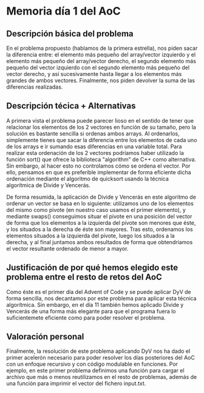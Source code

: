 # Memoria día 1 del AoC
## Descripción básica del problema
En el problema propuesto (hablamos de la primera estrella), nos piden sacar la diferencia entre: el elemento más pequeño del array/vector izquierdo y el elemento más pequeño
del array/vector derecho, el segundo elemento más pequeño del vector izquierdo con el segundo elemento más pequeño del vector derecho, y así sucesivamente hasta
llegar a los elementos más grandes de ambos vectores. Finalmente, nos piden devolver la suma de las diferencias realizadas.

## Descripción técica + Alternativas 
A primera vista el problema puede parecer lioso en el sentido de tener que relacionar los elementos de los 2 vectores en función de su tamaño, pero la solución es
bastante sencilla si ordenas ambos arrays. Al ordenarlos, simplemente tienes que sacar la diferencia entre los elementos de cada uno de los arrays e ir sumando
esas diferencias en una variable total. Para realizar esta ordenación de los 2 vectores podríamos haber utilizado la función sort() que ofrece la biblioteca "algorithm"
de C++ como alternativa. Sin embargo, al hacer esto no controlamos cómo se ordena el vector. Por ello, pensamos en que es preferible implementar de forma eficiente 
dicha ordenación mediante el algoritmo de quicksort usando la técnica algorítmica de Divide y Vencerás. 

De forma resumida, la aplicación de Divide y Vencerás en este algoritmo de ordenar un vector se basa en lo siguiente: utilizamos uno de los 
elementos del mismo como pivote (en nuestro caso usamos el primer elemento), y mediante swaps() conseguimos situar el pivote en una posición del vector de
forma que los elementos a la izquierda del pivote son menores que éste, y los situados a la derecha de éste son mayores. 
Tras esto, ordenamos los elementos situados a la izquierda del pivote, luego los situados a la derecha, y al final juntamos ambos resultados de forma que obtendríamos 
el vector resultante ordenado de menor a mayor.

## Justificación de por qué hemos elegido este problema entre el resto de retos del AoC
Como éste es el primer día del Advent of Code y se puede aplicar DyV de forma sencilla, nos decantamos por este problema para aplicar esta técnica algorítmica. Sin embargo,
en el día 11 también hemos aplicado Divide y Vencerás de una forma más elegante para que el programa fuera lo suficientemete eficiente como para poder resolver el problema.

## Valoración personal
Finalmente, la resolución de este problema aplicando DyV nos ha dado el primer acelerón necesario para poder resolver los días posteriores del AoC con un 
enfoque recursivo y con código modulable en funciones. Por ejemplo, en este primer problema definimos una función para cargar el archivo que más o menos reutilizamos 
en el resto de problemas, además de una función para imprimir el vector del fichero input.txt. 
